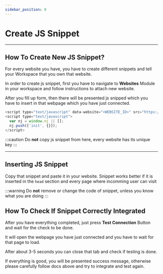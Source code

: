 ```yaml
---
sidebar_position: 0
---
```


# Create JS Snippet

---

## How To Create New JS Snippet?

For every website you have, you have to create different snippets and tell your Workspace that you own that website.

In order to create js snippet, first you have to navigate to **Websites** Module in your workspace and follow instructions to attach new website.

After you fill up form, then there will be presented js snipped which you have to insert in that webpage which you have just connected.

```js title="The JS snippet code usually looks like this:"
<script type="text/javascript" data-website="<WEBSITE_ID>" src="https://static.mydataninja.com/ninja.js" async defer></script>
<script type="text/javascript">
  var nj = window.nj || [];
  nj.push(['init', {}]);
</script>
```

:::caution
Do **not** copy js snippet from here, every website has its unique key
:::

---

## Inserting JS Snippet

Copy that snippet and paste it in your website. Snippet works better if it is inserted in the `head` section and every page where incomming user can visit

:::warning
Do **not** remove or change the code of snippet, unless you know what you are doing
:::

## How To Check If Snippet Correctly Integrated

After you have everything completed, just press **Test Connection** Button and wait for the check to be done.

It will open the webpage you have just connected and you have to wait for that page to load.

After about 3-5 seconds you can close that tab and check if testing is done.

If everything is good, you will be presented success message, otherwise please carefully follow docs above and try to integrate and test again.
